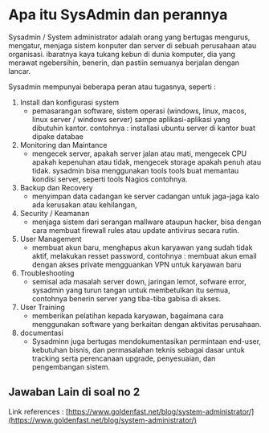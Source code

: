 # Apa itu SysAdmin dan perannya

Sysadmin / System administrator adalah orang yang bertugas mengurus, mengatur, menjaga sistem konputer dan server di sebuah perusahaan atau organisasi.
ibaratnya kaya tukang kebun di dunia komputer, dia yang merawat ngebersihin, benerin, dan pastiin semuanya berjalan dengan lancar. 

Sysadmin mempunyai beberapa peran atau tugasnya, seperti :
1) Install dan konfigurasi system
   - pemasarangan software, sistem operasi (windows, linux, macos, linux server / windows server) sampe aplikasi-aplikasi yang dibutuhin kantor.
     contohnya : installasi ubuntu server di kantor buat dipake databae
2) Monitoring dan Maintance
   - mengecek server, apakah server jalan atau mati, mengecek CPU apakah kepenuhan atau tidak, mengecek storage apakah penuh atau tidak.
     sysadmin bisa menggunakan tools tools buat memantau kondisi server, seperti tools Nagios contohnya.
3) Backup dan Recovery
   - menyimpan data cadangan ke server cadangan untuk jaga-jaga kalo ada kerusakan atau kehilangan,
4) Security / Keamanan
   - menjaga sistem dari serangan mallware ataupun hacker, bisa dengan cara membuat firewall rules atau update antivirus secara rutin.
5) User Management
   - membuat akun baru, menghapus akun karyawan yang sudah tidak aktif, melakukan resset password, contohnya : membuat akun email dengan akses private mengguankan VPN untuk karyawan baru
6) Troubleshooting
   - semisal ada masalah server down, jaringan lemot, sofware error, sysadmin yang turun tangan untuk membetulkan itu semua, contohnya benerin server yang tiba-tiba gabisa di akses.
7) User Training
   - memberikan pelatihan kepada karyawan, bagaimana cara menggunakan software yang berkaitan dengan aktivitas perusahaan.
8) documentasi
   - Sysadminn juga bertugas mendokumentasikan permintaan end-user, kebutuhan bisnis, dan permasalahan teknis sebagai dasar untuk tracking serta perencanaan upgrade, penyesuaian,
     dan pengembangan sistem.
  
## Jawaban Lain di soal no 2 


Link references : [https://www.goldenfast.net/blog/system-administrator/](https://www.goldenfast.net/blog/system-administrator/)
